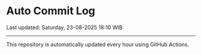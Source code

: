 # Auto Commit Log

Last updated: Saturday, 23-08-2025 18:10 WIB

---

This repository is automatically updated every hour using GitHub Actions.
